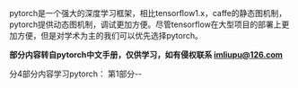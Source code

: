 pytorch是一个强大的深度学习框架，相比tensorflow1.x，caffe的静态图机制，pytorch提供动态图机制，调试更加方便。尽管tensorflow在大型项目的部署上更加方便，但是对学术为主的我们可以优先选择pytorch。

**部分内容转自pytorch中文手册，仅供学习，如有侵权联系 imliupu@126.com**

分4部分内容学习pytorch：
第1部分--
